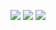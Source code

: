 
![](http://github-profile-summary-cards.vercel.app/api/cards/profile-details?username=Ublinix&theme=2077)
![](http://github-profile-summary-cards.vercel.app/api/cards/repos-per-language?username=Ublinix&theme=2077)
![](http://github-profile-summary-cards.vercel.app/api/cards/stats?username=Ublinix&theme=2077)

<!---
Ublinix/Ublinix is a ✨ special ✨ repository because its `README.md` (this file) appears on your GitHub profile.
You can click the Preview link to take a look at your changes.
--->

